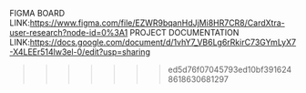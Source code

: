 
FIGMA BOARD LINK:https://www.figma.com/file/EZWR9bqanHdJjMi8HR7CR8/CardXtra-user-research?node-id=0%3A1
PROJECT DOCUMENTATION LINK:https://docs.google.com/document/d/1vhY7_VB6Lg6rRkirC73GYmLyX7-X4LEEr514lw3el-0/edit?usp=sharing
>>>>>>> ed5d76f07045793ed10bf3916248618630681297
